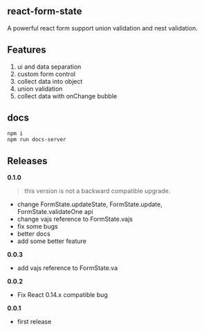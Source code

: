 ## react-form-state

A powerful react form support union validation and nest validation.

## Features

1. ui and data separation
2. custom form control
3. collect data into object
4. union validation
5. collect data with onChange bubble


## docs

    npm i
    npm run docs-server

## Releases

**0.1.0**
> this version is not a backward compatible upgrade.

- change FormState.updateState, FormState.update, FormState.validateOne api
- change vajs reference to FormState.vajs
- fix some bugs
- better docs
- add some better feature

**0.0.3**

- add vajs reference to FormState.va

**0.0.2**

- Fix React 0.14.x compatible bug

**0.0.1**

- first release

